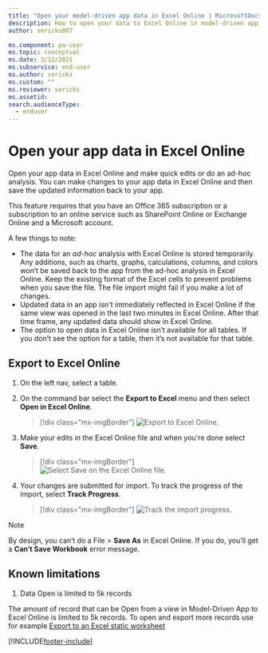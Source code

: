 ```yaml
---
title: "Open your model-driven app data in Excel Online | MicrosoftDocs"
description: How to open your data to Excel Online in model-driven app and make  edits.
author: sericks007

ms.component: pa-user
ms.topic: conceptual
ms.date: 3/12/2021
ms.subservice: end-user
ms.author: sericks
ms.custom: ""
ms.reviewer: sericks
ms.assetid: 
search.audienceType: 
  - enduser
---
```

# Open your app data in Excel Online 

Open your app data in Excel Online and make quick edits or do an ad-hoc analysis. You can make changes to your app data in Excel Online and then save the updated information back to your app. 

This feature requires that you have an Office 365 subscription or a subscription to an online service such as SharePoint Online or Exchange Online and a Microsoft account. 

A few things to note:

- The data for an *ad-hoc* analysis with Excel Online is stored temporarily. Any additions, such as charts, graphs, calculations, columns, and colors won’t be saved back to the app from the ad-hoc analysis in Excel Online. Keep the existing format of the Excel cells to prevent problems when you save the file. The file import might fail if you make a lot of changes. 
- Updated data in an app isn't immediately reflected in Excel Online if the same view was opened in the last two minutes in Excel Online. After that time frame, any updated data should show in Excel Online.
- The option to open data in Excel Online isn’t available for all tables. If you don’t see the option for a table, then it’s not available for that table.
  
   
## Export to Excel Online   

1. On the left nav, select a table.

3. On the command bar select the **Export to Excel** menu and then select **Open in Excel Online**. 

   > [!div class="mx-imgBorder"] 
   > ![Export to Excel Online.](media/export-excel-online.png "Select export to Excel Online")

3. Make your edits in the Excel Online file and when you're done select **Save**.

   > [!div class="mx-imgBorder"] 
   > ![Select Save on the Excel Online file.](media/export-excel-online-1.png "Select Save on the Excel Online file")
   
4. Your changes are submitted for import. To track the progress of the import, select **Track Progress**.

   > [!div class="mx-imgBorder"] 
   > ![Track the import progress.](media/export-excel-online-2.png "Track the import progress")

 > [!NOTE]
 > By design, you can’t do a File > **Save As** in Excel Online. If you do, you’ll get a **Can’t Save Workbook** error message.
   
## Known limitations

1. Data Open is limited to 5k records

The amount of record that can be Open from a view in Model-Driven App to Excel Online is limited to 5k records. To open and export more records use for example [Export to an Excel static worksheet](/power-apps/user/export-excel-static-worksheet)
 

 


[!INCLUDE[footer-include](../includes/footer-banner.md)]
